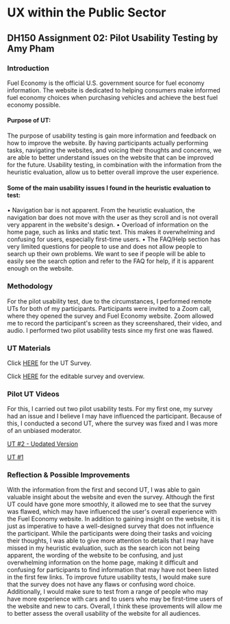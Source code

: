 # UX within the Public Sector 
## DH150 Assignment 02: Pilot Usability Testing by Amy Pham 

### Introduction 
Fuel Economy is the official U.S. government source for fuel economy information. The website is dedicated to helping consumers make informed fuel economy choices when purchasing vehicles and achieve the best fuel economy possible. 

#### Purpose of UT: 
The purpose of usability testing is gain more information and feedback on how to improve the website. By having participants actually performing tasks, navigating the websites, and voicing their thoughts and concerns, we are able to better understand issues on the website that can be improved for the future. Usability testing, in combination with the information from the heuristic evaluation, allow us to better overall improve the user experience. 

#### Some of the main usability issues I found in the heuristic evaluation to test:
• Navigation bar is not apparent. From the heuristic evaluation, the navigation bar does not move with the user as they scroll and is not overall very apparent in the website's design. 
• Overload of information on the home page, such as links and static text. This makes it overwhelming and confusing for users, especially first-time users. 
• The FAQ/Help section has very limited questions for people to use and does not allow people to search up their own problems. We want to see if people will be able to easily see the search option and refer to the FAQ for help, if it is apparent enough on the website. 

### Methodology 
For the pilot usability test, due to the circumstances, I performed remote UTs for both of my participants. Participants were invited to a Zoom call, where they opened the survey and Fuel Economy website. Zoom allowed me to record the participant's screen as they screenshared, their video, and audio. I performed two pilot usability tests since my first one was flawed. 

### UT Materials 
Click [HERE](https://forms.gle/Q526RzEctz5Sbk6v5) for the UT Survey. 

Click [HERE](https://docs.google.com/forms/d/17TG_ZLHN6X8TKxK_IJCZIe5vSSMcy94D_ZYbasQyS8I/edit?usp=sharing) for the editable survey and overview. 

### Pilot UT Videos 
For this, I carried out two pilot usability tests. For my first one, my survey had an issue and I believe I may have influenced the participant. Because of this, I conducted a second UT, where the survey was fixed and I was more of an unbiased moderator. 

[UT #2 - Updated Version](https://drive.google.com/file/d/1pjJ3vGVtenwj2Uv2Y68tdhvuGrCXIjyg/view?usp=sharing)

[UT #1](https://drive.google.com/file/d/1lk_N5WwROyxsyLbiwGQyWq31bfBDF0no/view?usp=sharing)

### Reflection & Possible Improvements
With the information from the first and second UT, I was able to gain valuable insight about the website and even the survey. Although the first UT could have gone more smoothly, it allowed me to see that the survey was flawed, which may have influenced the user's overall experience with the Fuel Economy website. In addition to gaining insight on the website, it is just as imperative to have a well-designed survey that does not influence the participant. While the participants were doing their tasks and voicing their thoughts, I was able to give more attention to details that I may have missed in my heuristic evaluation, such as the search icon not being apparent, the wording of the website to be confusing, and just overwhelming information on the home page, making it difficult and confusing for participants to find information that may have not been listed in the first few links. To improve future usability tests, I would make sure that the survey does not have any flaws or confusing word choice. Additionally, I would make sure to test from a range of people who may have more experience with cars and to users who may be first-time users of the website and new to cars. Overall, I think these iprovements will allow me to better assess the overall usability of the website for all audiences. 




